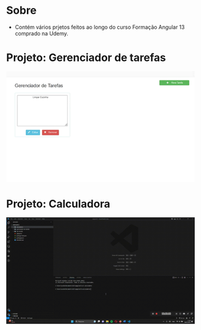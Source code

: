 # Sobre
- Contém vários prjetos feitos ao longo do curso Formação Angular 13 comprado na Udemy.

# Projeto: Gerenciador de tarefas
![alt text](https://github.com/acebeR/angular13/blob/main/gerenciador-de-tarefas/img/Gerenciador%20de%20Tarefas.gif?raw=true)

# Projeto: Calculadora
![alt text](https://github.com/acebeR/angular13/blob/main/calculadora/imgs/telas.gif?raw=true)



